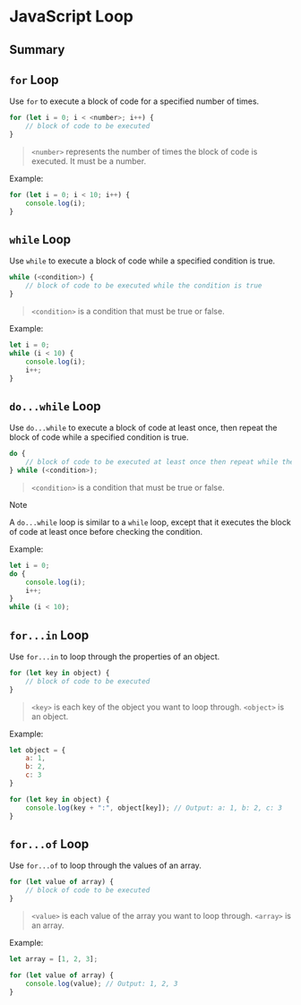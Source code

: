# JavaScript Loop

## Summary

## `for` Loop

Use `for` to execute a block of code for a specified number of times.

```js
for (let i = 0; i < <number>; i++) {
    // block of code to be executed
}
```

> `<number>` represents the number of times the block of code is executed. It must be a number.

Example:

```js
for (let i = 0; i < 10; i++) {
    console.log(i);
}
```

## `while` Loop

Use `while` to execute a block of code while a specified condition is true.

```js
while (<condition>) {
    // block of code to be executed while the condition is true
}
```

> `<condition>` is a condition that must be true or false.

Example:

```js
let i = 0;
while (i < 10) {
    console.log(i);
    i++;
}
```

## `do...while` Loop

Use `do...while` to execute a block of code at least once, then repeat the block of code while a specified condition is true.

```js
do {
    // block of code to be executed at least once then repeat while the condition is true
} while (<condition>);
```

> `<condition>` is a condition that must be true or false.

> [!note]
> A `do...while` loop is similar to a `while` loop, except that it executes the block of code at least once before checking the condition.

Example:

```js
let i = 0;
do {
    console.log(i);
    i++;
}
while (i < 10);
```

## `for...in` Loop

Use `for...in` to loop through the properties of an object.

```js
for (let key in object) {
    // block of code to be executed
}
```

> `<key>` is each key of the object you want to loop through.
> `<object>` is an object.

Example:

```js
let object = {
    a: 1,
    b: 2,
    c: 3
}

for (let key in object) {
    console.log(key + ":", object[key]); // Output: a: 1, b: 2, c: 3
}
```

## `for...of` Loop

Use `for...of` to loop through the values of an array.

```js
for (let value of array) {
    // block of code to be executed
}
```

> `<value>` is each value of the array you want to loop through.
> `<array>` is an array.

Example:

```js
let array = [1, 2, 3];

for (let value of array) {
    console.log(value); // Output: 1, 2, 3
}
```
